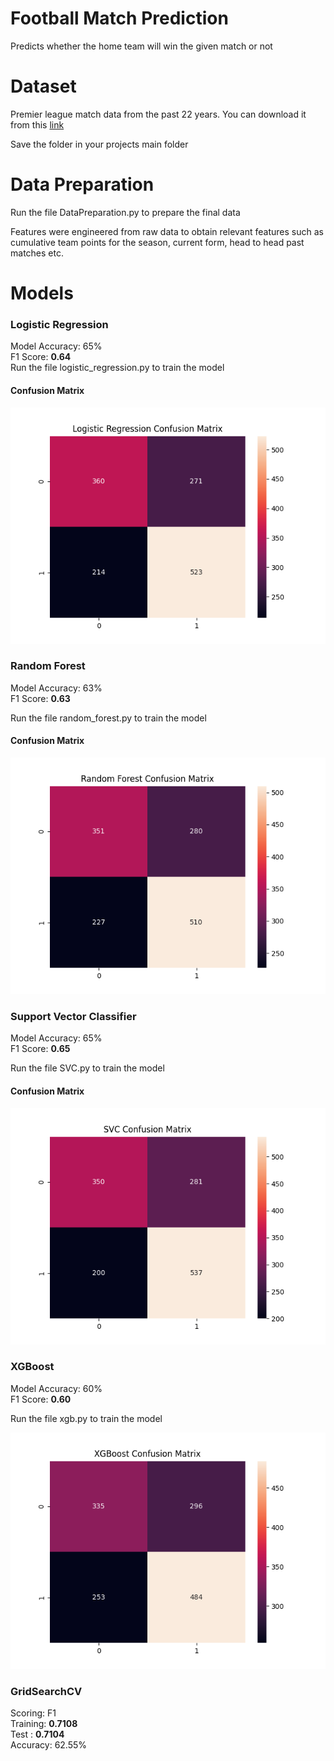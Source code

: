 # Football Match Prediction
Predicts whether the home team will win the given match or not  

# Dataset
Premier league match data from the past 22 years. You can download it from this [link](https://www.kaggle.com/datasets/saife245/english-premier-league?select=Datasets)  

Save the folder in your projects main folder

# Data Preparation

Run the file DataPreparation.py to prepare the final data  

Features were engineered from raw data to obtain relevant features
such as cumulative team points for the season, current form, head to head past matches etc.  

# Models

<h3>Logistic Regression</h3>

Model Accuracy: 65%  
F1 Score: **0.64**    
Run the file logistic_regression.py to train the model

<h4>Confusion Matrix</h4>

![logisticregression](Plots/logistic_regression_cm.png)

<h3>Random Forest</h3>

Model Accuracy: 63%   
F1 Score: **0.63**    

Run the file random_forest.py to train the model

<h4>Confusion Matrix</h4>

![randomforest](Plots/random_forest_cm.png)

<h3>Support Vector Classifier</h3>

Model Accuracy: 65%  
F1 Score: **0.65**    

Run the file SVC.py to train the model

<h4>Confusion Matrix</h4>

![svc](Plots/svc_cm.png)


<h3>XGBoost</h3>

Model Accuracy: 60%  
F1 Score: **0.60**    

Run the file xgb.py to train the model

![xgboost](Plots/xgboost_cm.png)

<h3>GridSearchCV</h3>

Scoring: F1   
Training: **0.7108**  
Test    : **0.7104**  
Accuracy: 62.55%










